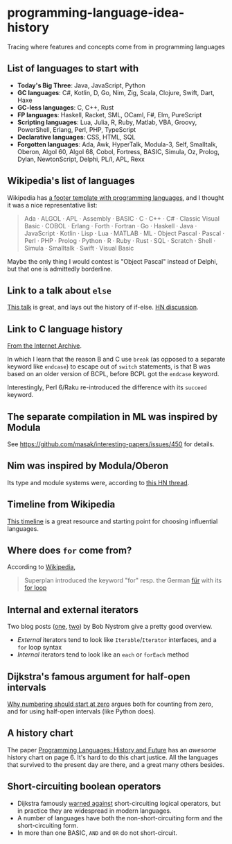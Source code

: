 # programming-language-idea-history
Tracing where features and concepts come from in programming languages

## List of languages to start with

* **Today's Big Three**: Java, JavaScript, Python
* **GC languages**: C#, Kotlin, D, Go, Nim, Zig, Scala, Clojure, Swift, Dart, Haxe
* **GC-less languages**: C, C++, Rust
* **FP languages**: Haskell, Racket, SML, OCaml, F#, Elm, PureScript
* **Scripting languages**: Lua, Julia, R, Ruby, Matlab, VBA, Groovy, PowerShell, Erlang, Perl, PHP, TypeScript
* **Declarative languages**: CSS, HTML, SQL
* **Forgotten languages**: Ada, Awk, HyperTalk, Modula-3, Self, Smalltalk, Oberon, Algol 60, Algol 68, Cobol, Fortress, BASIC, Simula, Oz, Prolog, Dylan, NewtonScript, Delphi, PL/I, APL, Rexx

## Wikipedia's list of languages

Wikipedia has [a footer template with programming languages](https://en.wikipedia.org/wiki/Template:Programming_languages), and I thought it was a nice representative list:

> Ada · ALGOL · APL · Assembly · BASIC · C · C++ · C# · Classic Visual Basic · COBOL · Erlang · Forth · Fortran · Go · Haskell · Java · JavaScript · Kotlin · Lisp · Lua · MATLAB · ML · Object Pascal · Pascal · Perl · PHP · Prolog · Python · R · Ruby · Rust · SQL · Scratch · Shell · Simula · Smalltalk · Swift · Visual Basic

Maybe the only thing I would contest is "Object Pascal" instead of Delphi, but that one is admittedly borderline.

## Link to a talk about `else`

[This talk](https://github.com/ericfischer/if-then-else/blob/master/if-then-else.md) is great, and lays out the history of if-else. [HN discussion](https://news.ycombinator.com/item?id=25406211).

## Link to C language history

[From the Internet Archive](https://web.archive.org/web/20080724200738/http://cm.bell-labs.com/who/dmr/chist.html).

In which I learn that the reason B and C use `break` (as opposed to a separate keyword like `endcase`) to escape out of `switch` statements, is that B was based on an older version of BCPL, before BCPL got the `endcase` keyword.

Interestingly, Perl 6/Raku re-introduced the difference with its `succeed` keyword.

## The separate compilation in ML was inspired by Modula

See https://github.com/masak/interesting-papers/issues/450 for details.

## Nim was inspired by Modula/Oberon

Its type and module systems were, according to [this HN thread](https://news.ycombinator.com/item?id=26275553).

## Timeline from Wikipedia

[This timeline](https://en.wikipedia.org/wiki/Timeline_of_programming_languages) is a great resource and starting point for choosing influential languages.

## Where does `for` come from?

According to [Wikipedia](https://en.wikipedia.org/wiki/Superplan),

> Superplan introduced the keyword "for" resp. the German
> [für](https://en.wiktionary.org/wiki/f%C3%BCr#German)
> with its [for loop](https://en.wikipedia.org/wiki/For_loop)

## Internal and external iterators

Two blog posts ([one](https://journal.stuffwithstuff.com/2013/01/13/iteration-inside-and-out/), [two](https://journal.stuffwithstuff.com/2013/02/24/iteration-inside-and-out-part-2/)) by Bob Nystrom give a pretty good overview.

* _External_ iterators tend to look like `Iterable`/`Iterator` interfaces, and a `for` loop syntax
* _Internal_ iterators tend to look like an `each` or `forEach` method

## Dijkstra's famous argument for half-open intervals

[Why numbering should start at zero](https://www.cs.utexas.edu/users/EWD/transcriptions/EWD08xx/EWD831.html) argues both for counting from zero, and for using half-open intervals (like Python does).

## A history chart

The paper [Programming Languages: History and Future](https://dl.acm.org/doi/pdf/10.1145/361454.361485) has an _awesome_ history chart on page 6.
It's hard to do this chart justice.
All the languages that survived to the present day are there, and a great many others besides.

## Short-circuiting boolean operators

* Dijkstra famously [warned against](https://www.cs.utexas.edu/users/EWD/ewd10xx/EWD1009.PDF) short-circuiting logical operators, but in practice they are widespread in modern languages.
* A number of languages have both the non-short-circuiting form and the short-circuiting form.
* In more than one BASIC, `AND` and `OR` do not short-circuit.

